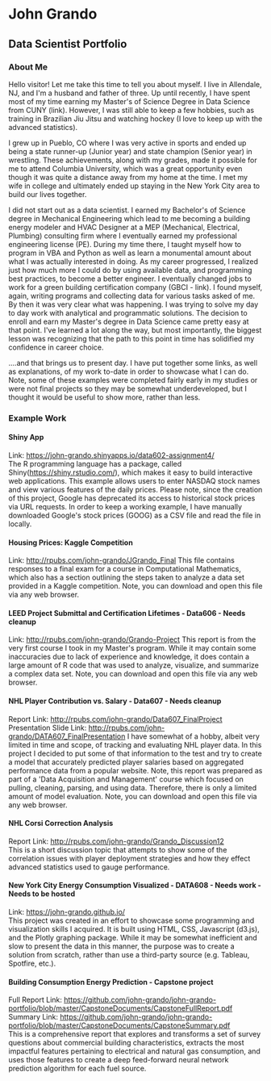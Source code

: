 # John Grando
## Data Scientist Portfolio

### About Me
Hello visitor!  Let me take this time to tell you about myself.  I live in Allendale, NJ, and I'm a husband and father of three.  Up until recently, I have spent most of my time earning my Master's of Science Degree in Data Science from CUNY (link).  However, I was still able to keep a few hobbies,
 such as training in Brazilian Jiu Jitsu and watching hockey (I love to keep up with the advanced statistics).

I grew up in Pueblo, CO where I was very active in sports and ended up being a state runner-up (Junior year) and state champion (Senior year) in wrestling.  These achievements, along with my grades, made it possible for me to attend Columbia University, which was a great opportunity even though it was quite a distance away from my home at the time.  I met my wife in college and ultimately ended up staying in the New York City area to build our lives together.  

I did not start out as a data scientist.  I earned my Bachelor's of Science degree in Mechanical Engineering which lead to me becoming a building energy modeler and HVAC Designer at a MEP (Mechanical, Electrical, Plumbing) consulting firm where I eventually earned my professional engineering license (PE).  During my time there, I taught myself how to program in VBA and Python as well as learn a monumental amount about what I was actually interested in doing.  As my career progressed, I realized just how much more I could do by using available data, and programming best practices, to become a better engineer.  I eventually changed jobs to work for a green building certification company (GBCI - link).  I found myself, again, writing programs and collecting data for various tasks asked of me.  By then it was very clear what was happening.  I was trying to solve my day to day work with analytical and programmatic solutions. The decision to enroll and earn my Master's degree in Data Science came pretty easy at that point.  I've learned a lot along the way, but most importantly, the biggest lesson was recognizing that the path to this point in time has solidified my confidence in career choice.

....and that brings us to present day.  I have put together some links, as well as explanations, of my work to-date in order to showcase what I can do.  Note, some of these examples were completed fairly early in my studies or were not final projects so they may be somewhat underdeveloped, but I thought it would be useful to show more, rather than less.  

### Example Work

#### Shiny App  
Link: https://john-grando.shinyapps.io/data602-assignment4/  
The R programming language has a package, called Shiny(https://shiny.rstudio.com/), which makes it easy to build interactive web applications.  This example allows users to enter NASDAQ stock names and view various features of the daily prices. Please note, since the creation of this project, Google has deprecated its access to historical stock prices via URL requests.  In order to keep a working example, I have manually downloaded Google's stock prices (GOOG) as a CSV file and read the file in locally.

#### Housing Prices: Kaggle Competition
Link: http://rpubs.com/john-grando/JGrando_Final
This file contains responses to a final exam for a course in Computational Mathematics, which also has a section outlining the steps taken to analyze a data set provided in a Kaggle competition.  Note, you can download and open this file via any web browser.

#### LEED Project Submittal and Certification Lifetimes - Data606 - Needs cleanup
Link: http://rpubs.com/john-grando/Grando-Project
This report is from the very first course I took in my Master's program.  While it may contain some inaccuracies due to lack of experience and knowledge, it does contain a large amount of R code that was used to analyze, visualize, and summarize a complex data set.  Note, you can download and open this file via any web browser.

#### NHL Player Contribution vs. Salary - Data607 - Needs cleanup
Report Link: http://rpubs.com/john-grando/Data607_FinalProject  
Presentation Slide Link: http://rpubs.com/john-grando/DATA607_FinalPresentation
I have somewhat of a hobby, albeit very limited in time and scope, of tracking and evaluating NHL player data.  In this project I decided to put some of that information to the test and try to create a model that accurately predicted player salaries based on aggregated performance data from a popular website. Note, this report was prepared as part of a 'Data Acquisition and Management' course which focused on pulling, cleaning, parsing, and using data.  Therefore, there is only a limited amount of model evaluation.  Note, you can download and open this file via any web browser.  

#### NHL Corsi Correction Analysis
Report Link: http://rpubs.com/john-grando/Grando_Discussion12  
This is a short discussion topic that attempts to show some of the correlation issues with player deployment strategies and how they effect advanced statistics used to gauge performance.  

#### New York City Energy Consumption Visualized - DATA608 - Needs work - Needs to be hosted
Link: https://john-grando.github.io/  
This project was created in an effort to showcase some programming and visualization skills I acquired.  It is built using HTML, CSS, Javascript (d3.js), and the Plotly graphing package.  While it may be somewhat inefficient and slow to present the data in this manner, the purpose was to create a solution from scratch, rather than use a third-party source (e.g. Tableau, Spotfire, etc.).  

#### Building Consumption Energy Prediction - Capstone project
Full Report Link: https://github.com/john-grando/john-grando-portfolio/blob/master/CapstoneDocuments/CapstoneFullReport.pdf  
Summary Link: https://github.com/john-grando/john-grando-portfolio/blob/master/CapstoneDocuments/CapstoneSummary.pdf  
This is a comprehensive report that explores and transforms a set of survey questions about commercial building characteristics, extracts the most impactful features pertaining to electrical and natural gas consumption, and uses those features to create a deep feed-forward neural network prediction algorithm for each fuel source.

